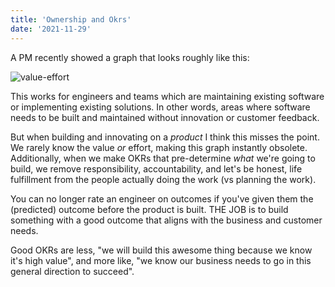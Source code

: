 ```yaml
---
title: 'Ownership and Okrs'
date: '2021-11-29'
---
```



A PM recently showed a graph that looks roughly like this:

![value-effort](_next/image?url=%2Fimages%2Fpost-images%2Fvalue-effort.png&w=640&q=75)

This works for engineers and teams which are maintaining existing software or implementing existing solutions. In other words, areas where software needs to be built and maintained without innovation or customer feedback.

But when building and innovating on a _product_ I think this misses the point. We rarely know the value _or_ effort, making this graph instantly obsolete. Additionally, when we make OKRs that pre-determine _what_ we're going to build, we remove responsibility, accountability, and let's be honest, life fulfillment from the people actually doing the work (vs planning the work).

You can no longer rate an engineer on outcomes if you've given them the (predicted) outcome before the product is built. THE JOB is to build something with a good outcome that aligns with the business and customer needs.

Good OKRs are less, "we will build this awesome thing because we know it's high value", and more like, "we know our business needs to go in this general direction to succeed".
